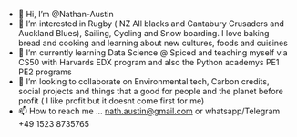 - 👋 Hi, I’m @Nathan-Austin
- 👀 I’m interested in Rugby ( NZ All blacks and Cantabury Crusaders and Auckland Blues), Sailing, Cycling and Snow boarding. I love baking bread and cooking and learning about new cultures, foods and cuisines
- 🌱 I’m currently learning Data Science @ Spiced and teaching myself via CS50 with Harvards EDX program and also the Python academys PE1 PE2 programs
- 💞️ I’m looking to collaborate on Environmental tech, Carbon credits, social projects and things that a good for people and the planet before profit ( I like profit but it doesnt come first for me)
- 📫 How to reach me ... nath.austin@gmail.com or whatsapp/Telegram +49 1523 8735765

<!---
Nathan-Austin/Nathan-Austin is a ✨ special ✨ repository because its `README.md` (this file) appears on your GitHub profile.
You can click the Preview link to take a look at your changes.
--->
